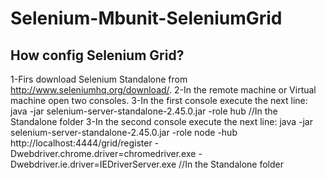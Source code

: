 # Selenium-Mbunit-SeleniumGrid

## How config Selenium Grid?

1-Firs download Selenium Standalone from http://www.seleniumhq.org/download/.
2-In the remote machine or Virtual machine open two consoles.
3-In the first console execute the next line: java -jar selenium-server-standalone-2.45.0.jar -role hub //In the Standalone folder
3-In the second console execute the next line: java -jar selenium-server-standalone-2.45.0.jar -role node  -hub http://localhost:4444/grid/register -Dwebdriver.chrome.driver=chromedriver.exe  -Dwebdriver.ie.driver=IEDriverServer.exe //In the Standalone folder
